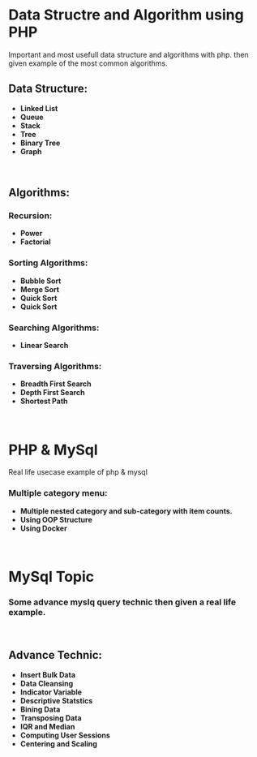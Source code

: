# Data Structre and Algorithm using PHP
Important and most usefull data structure and algorithms with php. then given example of the most common algorithms.
</br>

## Data Structure:
* **Linked List**
* **Queue**
* **Stack**
* **Tree**
* **Binary Tree**
* **Graph**
<br/>

## Algorithms:
### Recursion:
* **Power**
* **Factorial**
### Sorting Algorithms:
* **Bubble Sort**
* **Merge Sort**
* **Quick Sort**
* **Quick Sort**
### Searching Algorithms:
* **Linear Search**
### Traversing Algorithms:
* **Breadth First Search**
* **Depth First Search**
* **Shortest Path**

<br/>

# PHP & MySql
Real life usecase example of php & mysql
</br>

### Multiple category menu:
* **Multiple nested category and sub-category with item counts.**
* **Using OOP Structure**
* **Using Docker**

<br/>

# MySql Topic
### Some advance myslq query technic then given a real life example.
</br>

## Advance Technic:
* **Insert Bulk Data**
* **Data Cleansing**
* **Indicator Variable**
* **Descriptive Statstics**
* **Bining Data**
* **Transposing Data**
* **IQR and Median**
* **Computing User Sessions**
* **Centering and Scaling**

